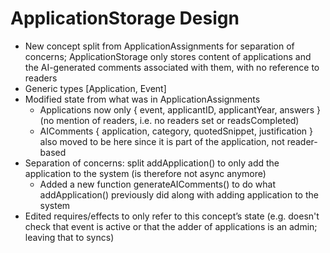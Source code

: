 # ApplicationStorage Design

- New concept split from ApplicationAssignments for separation of concerns; ApplicationStorage only stores content of applications and the AI-generated comments associated with them, with no reference to readers
- Generic types [Application, Event]
- Modified state from what was in ApplicationAssignments
  - Applications now only { event, applicantID, applicantYear, answers } (no mention of readers, i.e. no readers set or readsCompleted)
  - AIComments { application, category, quotedSnippet, justification } also moved to be here since it is part of the application, not reader-based
- Separation of concerns: split addApplication() to only add the application to the system (is therefore not async anymore)
  - Added a new function generateAIComments() to do what addApplication() previously did along with adding application to the system
- Edited requires/effects to only refer to this concept’s state (e.g. doesn't check that event is active or that the adder of applications is an admin; leaving that to syncs)
